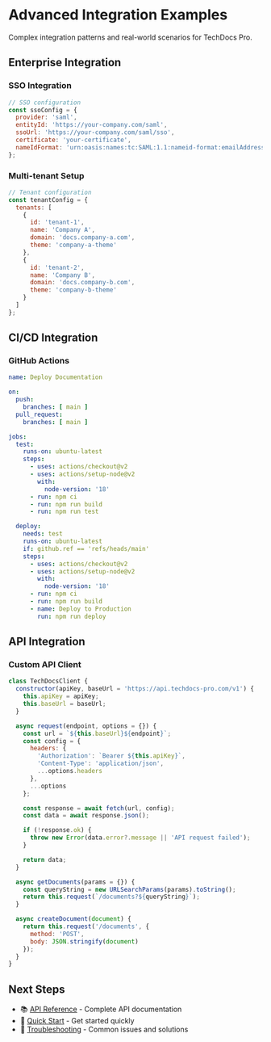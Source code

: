 # Advanced Integration Examples

Complex integration patterns and real-world scenarios for TechDocs Pro.

## Enterprise Integration

### SSO Integration

```javascript
// SSO configuration
const ssoConfig = {
  provider: 'saml',
  entityId: 'https://your-company.com/saml',
  ssoUrl: 'https://your-company.com/saml/sso',
  certificate: 'your-certificate',
  nameIdFormat: 'urn:oasis:names:tc:SAML:1.1:nameid-format:emailAddress'
};
```

### Multi-tenant Setup

```javascript
// Tenant configuration
const tenantConfig = {
  tenants: [
    {
      id: 'tenant-1',
      name: 'Company A',
      domain: 'docs.company-a.com',
      theme: 'company-a-theme'
    },
    {
      id: 'tenant-2',
      name: 'Company B',
      domain: 'docs.company-b.com',
      theme: 'company-b-theme'
    }
  ]
};
```

## CI/CD Integration

### GitHub Actions

```yaml
name: Deploy Documentation

on:
  push:
    branches: [ main ]
  pull_request:
    branches: [ main ]

jobs:
  test:
    runs-on: ubuntu-latest
    steps:
      - uses: actions/checkout@v2
      - uses: actions/setup-node@v2
        with:
          node-version: '18'
      - run: npm ci
      - run: npm run build
      - run: npm run test

  deploy:
    needs: test
    runs-on: ubuntu-latest
    if: github.ref == 'refs/heads/main'
    steps:
      - uses: actions/checkout@v2
      - uses: actions/setup-node@v2
        with:
          node-version: '18'
      - run: npm ci
      - run: npm run build
      - name: Deploy to Production
        run: npm run deploy
```

## API Integration

### Custom API Client

```javascript
class TechDocsClient {
  constructor(apiKey, baseUrl = 'https://api.techdocs-pro.com/v1') {
    this.apiKey = apiKey;
    this.baseUrl = baseUrl;
  }

  async request(endpoint, options = {}) {
    const url = `${this.baseUrl}${endpoint}`;
    const config = {
      headers: {
        'Authorization': `Bearer ${this.apiKey}`,
        'Content-Type': 'application/json',
        ...options.headers
      },
      ...options
    };

    const response = await fetch(url, config);
    const data = await response.json();

    if (!response.ok) {
      throw new Error(data.error?.message || 'API request failed');
    }

    return data;
  }

  async getDocuments(params = {}) {
    const queryString = new URLSearchParams(params).toString();
    return this.request(`/documents?${queryString}`);
  }

  async createDocument(document) {
    return this.request('/documents', {
      method: 'POST',
      body: JSON.stringify(document)
    });
  }
}
```

## Next Steps

- 📚 [API Reference](api/overview) - Complete API documentation
- 🚀 [Quick Start](quick-start) - Get started quickly
- 🔧 [Troubleshooting](troubleshooting) - Common issues and solutions
